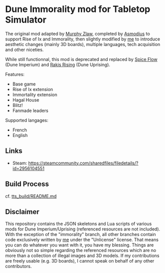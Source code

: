 # Dune Immorality mod for Tabletop Simulator

The original mod adapted by [Murphy Zlaw](https://steamcommunity.com/profiles/76561197967411263/myworkshopfiles/?appid=286160), completed by [Asmodius](https://steamcommunity.com/profiles/76561197960555432/myworkshopfiles/?appid=286160) to support Rise of Ix and Immorality, then slightly modified by [me](https://steamcommunity.com/profiles/76561197978597744/myworkshopfiles/?appid=286160) to introduce aesthetic changes (mainly 3D boards), multiple languages, tech acquisition and other niceties.

While still functionnal, this mod is deprecated and replaced by [Spice Flow](https://github.com/Chatanga/DuneImmorality) (Dune Imperium) and [Rakis Rising](https://github.com/Chatanga/DuneImmorality/tree/rakis) (Dune Uprising).

Features:

- Base game
- Rise of Ix extension
- Immortality extension
- Hagal House
- Blitz!
- Fanmade leaders

Supported langages:

- French
- English

## Links

- Steam: https://steamcommunity.com/sharedfiles/filedetails/?id=2956104551

## Build Process

cf. [tts_build/README.md](tts_build/README.md)

## Disclaimer

This repository contains the JSON skeletons and Lua scripts of various mods for Dune Imperium/Uprising (referenced resources are not included). With the exception of the "immorality" branch, all other branches contain code exclusively written by [me](https://steamcommunity.com/profiles/76561197978597744/myworkshopfiles/?appid=286160) under the "Unlicense" license. That means you can do whatever you want with it, you have my blessing. Things are obviously not so simple regarding the referenced resources which are no more than a collection of illegal images and 3D models. If my contributions are freely usable (e.g. 3D boards), I cannot speak on behalf of any other contributors.
